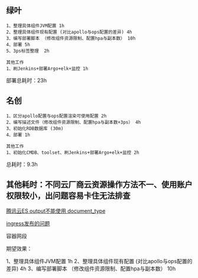 
## 绿叶

```
1、整理具体组件JVM配置 1h
2、整理具体组件现有配置 (对比apollo与ops配置的差异) 4h
3、编写部署脚本 （修改组件资源限制、配置hpa与副本数） 10h
4、部署 5h
5、3ps标签整理  2h

其他工作
1、刷Jenkins+部署Argo+elk+监控 1h
```

部署总耗时：23h


## 名创

```
1、区分apollo配置与ops配置渲染可使用配置 2h
2、编写描述文件（修改组件资源限制、配置hpa与副本数+3ps） 4h
3、初始化RDB数据库 (30m)
4、部署 1h

其他工作
1、初始化CMDB、toolset、刷Jenkins+部署Argo+elk+监控 2h
```


总耗时：9.3h

## 其他耗时：不同云厂商云资源操作方法不一、使用账户权限较小，出问题容易卡住无法排查

[腾讯云ES output不能使用 document_type](https://gitlab.hd123.com/qianfanops/toolset_miniso/-/merge_requests/131/diffs)

[ingress发布的问题](http://jira6.app.hd123.cn/jira/browse/DOPS-54355)

容器网段



期望效果：

1、整理具体组件JVM配置 1h
2、整理具体组件现有配置 (对比apollo与ops配置的差异) 4h
3、编写部署脚本 （修改组件资源限制、配置hpa与副本数） 10h

